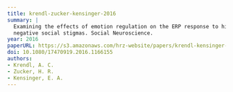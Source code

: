 ```yaml
---
title: krendl-zucker-kensinger-2016
summary: |
  Examining the effects of emotion regulation on the ERP response to highly
  negative social stigmas. Social Neuroscience.
year: 2016
paperURL: https://s3.amazonaws.com/hrz-website/papers/krendl-kensinger-2016.pdf
doi: 10.1080/17470919.2016.1166155
authors:
- Krendl, A. C.
- Zucker, H. R. 
- Kensinger, E. A.
---
```

